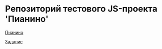 Репозиторий тестового JS-проекта 'Пианино'
=========
[Пианино](https://github.com/logg1n/JS/tree/master/piano)


[Задание](https://gist.github.com/criyology/ffddfd9724b5c28b6ba74a166080ecf2)
